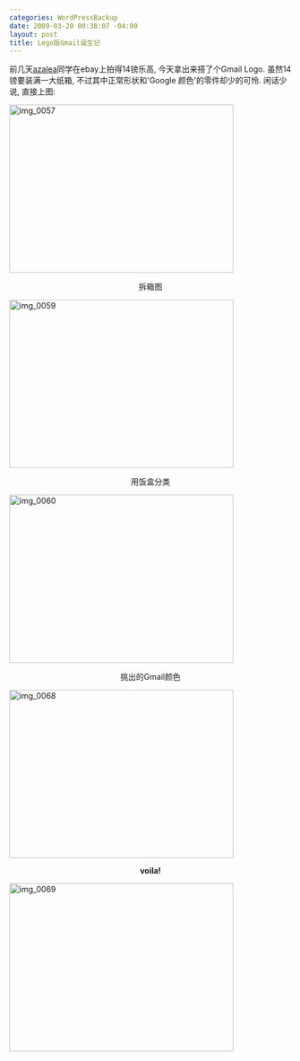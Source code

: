 ```yaml
--- 
categories: WordPressBackup
date: 2009-03-20 00:38:07 -04:00
layout: post
title: Lego版Gmail诞生记
---
```

前几天<a href="http://twitter.com/azaleasays" target="_blank">azalea</a>同学在ebay上拍得14镑乐高, 今天拿出来搭了个Gmail Logo. 虽然14镑要装满一大纸箱, 不过其中正常形状和'Google 颜色'的零件却少的可怜. 闲话少说, 直接上图:

<!--more--><img class="aligncenter size-medium wp-image-2005" title="img_0057" src="http://ztnote.files.wordpress.com/2009/03/img_0057.jpg?w=400" alt="img_0057" width="400" height="300" />
<p style="text-align:center;">拆箱图</p>

<img class="aligncenter size-medium wp-image-2006" title="img_0059" src="http://ztnote.files.wordpress.com/2009/03/img_0059.jpg?w=400" alt="img_0059" width="400" height="300" />
<p style="text-align:center;">用饭盒分类</p>

<img class="aligncenter size-medium wp-image-2007" title="img_0060" src="http://ztnote.files.wordpress.com/2009/03/img_0060.jpg?w=400" alt="img_0060" width="400" height="300" />
<p style="text-align:center;">挑出的Gmail颜色</p>

<img class="aligncenter size-medium wp-image-2008" title="img_0068" src="http://ztnote.files.wordpress.com/2009/03/img_0068.jpg?w=400" alt="img_0068" width="400" height="300" />
<p style="text-align:center;"><strong>voila!</strong></p>

<img class="aligncenter size-medium wp-image-2009" title="img_0069" src="http://ztnote.files.wordpress.com/2009/03/img_0069.jpg?w=400" alt="img_0069" width="400" height="300" />
